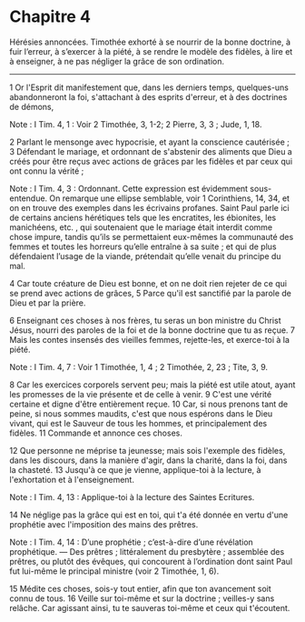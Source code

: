 # Chapitre 4

Hérésies annoncées.
Timothée exhorté à se nourrir de la bonne doctrine, à fuir l’erreur, à s’exercer à la piété, à se rendre le modèle des fidèles, à lire et à enseigner, à ne pas négliger la grâce de son ordination.

***

1 Or l'Esprit dit manifestement que, dans les derniers temps, quelques-uns abandonneront la foi, s'attachant à des esprits d'erreur, et à des doctrines de démons,

<span class="bible-note">Note : </span> I Tim. 4, 1 : Voir 2 Timothée, 3, 1-2; 2 Pierre, 3, 3 ; Jude, 1, 18.

2 Parlant le mensonge avec hypocrisie, et ayant la conscience cautérisée ; 3 Défendant le mariage, et ordonnant de s'abstenir des aliments que Dieu a créés pour être reçus avec actions de grâces par les fidèles et par ceux qui ont connu la vérité ;

<span class="bible-note">Note : </span> I Tim. 4, 3 : Ordonnant. Cette expression est évidemment sous-entendue. On remarque une ellipse semblable, voir 1 Corinthiens, 14, 34, et on en trouve des exemples dans les écrivains profanes. Saint Paul parle ici de certains anciens hérétiques tels que les encratites, les ébionites, les manichéens, etc. , qui soutenaient que le mariage était interdit comme chose impure, tandis qu’ils se permettaient eux-mêmes la communauté des femmes et toutes les horreurs qu’elle entraîne à sa suite ; et qui de plus défendaient l’usage de la viande, prétendait qu’elle venait du principe du mal.

4 Car toute créature de Dieu est bonne, et on ne doit rien rejeter de ce qui se prend avec actions de grâces, 5 Parce qu'il est sanctifié par la parole de Dieu et par la prière.


6 Enseignant ces choses à nos frères, tu seras un bon ministre du Christ Jésus, nourri des paroles de la foi et de la bonne doctrine que tu as reçue. 7 Mais les contes insensés des vieilles femmes, rejette-les, et exerce-toi à la piété.

<span class="bible-note">Note : </span> I Tim. 4, 7 : Voir 1 Timothée, 1, 4 ; 2 Timothée, 2, 23 ; Tite, 3, 9.

8 Car les exercices corporels servent peu; mais la piété est utile atout, ayant les promesses de la vie présente et de celle à venir. 9 C'est une vérité certaine et digne d'être entièrement reçue. 10 Car, si nous prenons tant de peine, si nous sommes maudits, c'est que nous espérons dans le Dieu vivant, qui est le Sauveur de tous les hommes, et principalement des fidèles. 11 Commande et annonce ces choses.


12 Que personne ne méprise ta jeunesse; mais sois l'exemple des fidèles, dans les discours, dans la manière d'agir, dans la charité, dans la foi, dans la chasteté. 13 Jusqu'à ce que je vienne, applique-toi à la lecture, à l'exhortation et à l'enseignement.

<span class="bible-note">Note : </span> I Tim. 4, 13 : Applique-toi à la lecture des Saintes Ecritures.

14 Ne néglige pas la grâce qui est en toi, qui t'a été donnée en vertu d'une prophétie avec l'imposition des mains des prêtres.

<span class="bible-note">Note : </span> I Tim. 4, 14 : D’une prophétie ; c’est-à-dire d’une révélation prophétique. ― Des prêtres ; littéralement du presbytère ; assemblée des prêtres, ou plutôt des évêques, qui concourent à l’ordination dont saint Paul fut lui-même le principal ministre (voir 2 Timothée, 1, 6).

15 Médite ces choses, sois-y tout entier, afin que ton avancement soit connu de tous. 16 Veille sur toi-même et sur la doctrine ; veilles-y sans relâche. Car agissant ainsi, tu te sauveras toi-même et ceux qui t'écoutent.

